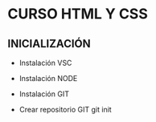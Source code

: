 # CURSO HTML Y CSS #

## INICIALIZACIÓN ##

- Instalación VSC
- Instalación NODE
- Instalación GIT

- Crear repositorio GIT
git init